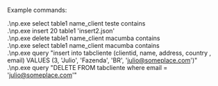 Example commands:

.\np.exe select table1 name_client teste contains <br>
.\np.exe insert 20 table1 'insert2.json' <br>
.\np.exe delete table1 name_client macumba contains <br>
.\np.exe select table1 name_client macumba contains <br>
.\np.exe query "insert into tabcliente (clientid, name, address, country , email) VALUES (3, 'Julio', 'Fazenda', 'BR', 'julio@someplace.com')" <br>
.\np.exe query "DELETE FROM tabcliente where email = 'julio@someplace.com'" <br>



